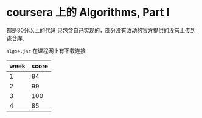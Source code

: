 # coursera 上的 Algorithms, Part I

都是80分以上的代码 只包含自己实现的，部分没有改动的官方提供的没有上传到该仓库。

`algs4.jar` 在课程网上有下载连接

|week|score|
|---|---|
|1|84|
|2|99|
|3|100|
|4|85|
